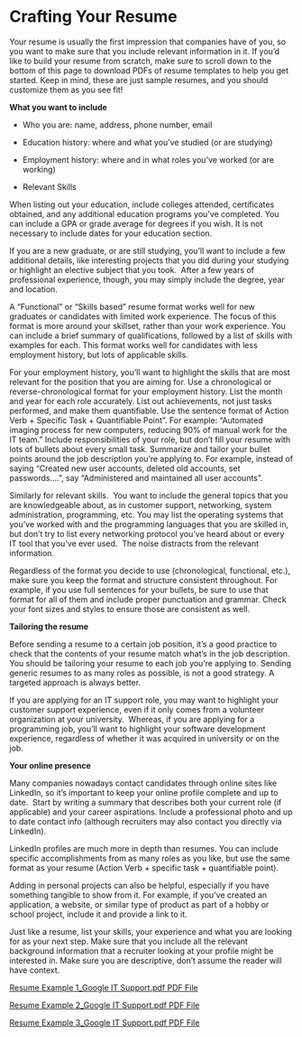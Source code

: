 # Crafting Your Resume

Your resume is usually the first impression that companies have of you, so you want to make sure that you include relevant information in it. If you’d like to build your resume from scratch, make sure to scroll down to the bottom of this page to download PDFs of resume templates to help you get started. Keep in mind, these are just sample resumes, and you should customize them as you see fit!

**What you want to include**

- Who you are: name, address, phone number, email
    
- Education history: where and what you’ve studied (or are studying)
    
- Employment history: where and in what roles you’ve worked (or are working)
    
- Relevant Skills
    

When listing out your education, include colleges attended, certificates obtained, and any additional education programs you’ve completed. You can include a GPA or grade average for degrees if you wish. It is not necessary to include dates for your education section.

If you are a new graduate, or are still studying, you’ll want to include a few additional details, like interesting projects that you did during your studying or highlight an elective subject that you took.  After a few years of professional experience, though, you may simply include the degree, year and location.

A “Functional” or “Skills based” resume format works well for new graduates or candidates with limited work experience. The focus of this format is more around your skillset, rather than your work experience. You can include a brief summary of qualifications, followed by a list of skills with examples for each. This format works well for candidates with less employment history, but lots of applicable skills.

For your employment history, you’ll want to highlight the skills that are most relevant for the position that you are aiming for. Use a chronological or reverse-chronological format for your employment history. List the month and year for each role accurately. List out achievements, not just tasks performed, and make them quantifiable. Use the sentence format of Action Verb + Specific Task + Quantifiable Point”. For example: “Automated imaging process for new computers, reducing 90% of manual work for the IT team.” Include responsibilities of your role, but don’t fill your resume with lots of bullets about every small task. Summarize and tailor your bullet points around the job description you’re applying to. For example, instead of saying “Created new user accounts, deleted old accounts, set passwords….”, say “Administered and maintained all user accounts”. 

Similarly for relevant skills.  You want to include the general topics that you are knowledgeable about, as in customer support, networking, system administration, programming, etc. You may list the operating systems that you’ve worked with and the programming languages that you are skilled in, but don’t try to list every networking protocol you’ve heard about or every IT tool that you’ve ever used.  The noise distracts from the relevant information.

Regardless of the format you decide to use (chronological, functional, etc.), make sure you keep the format and structure consistent throughout. For example, if you use full sentences for your bullets, be sure to use that format for all of them and include proper punctuation and grammar. Check your font sizes and styles to ensure those are consistent as well.  

**Tailoring the resume**

Before sending a resume to a certain job position, it’s a good practice to check that the contents of your resume match what’s in the job description. You should be tailoring your resume to each job you’re applying to. Sending generic resumes to as many roles as possible, is not a good strategy. A targeted approach is always better.

If you are applying for an IT support role, you may want to highlight your customer support experience, even if it only comes from a volunteer organization at your university.  Whereas, if you are applying for a programming job, you’ll want to highlight your software development experience, regardless of whether it was acquired in university or on the job.

**Your online presence**

Many companies nowadays contact candidates through online sites like LinkedIn, so it’s important to keep your online profile complete and up to date.  Start by writing a summary that describes both your current role (if applicable) and your career aspirations. Include a professional photo and up to date contact info (although recruiters may also contact you directly via LinkedIn).

LinkedIn profiles are much more in depth than resumes. You can include specific accomplishments from as many roles as you like, but use the same format as your resume (Action Verb + specific task + quantifiable point). 

Adding in personal projects can also be helpful, especially if you have something tangible to show from it. For example, if you’ve created an application, a website, or similar type of product as part of a hobby or school project, include it and provide a link to it.

Just like a resume, list your skills, your experience and what you are looking for as your next step. Make sure that you include all the relevant background information that a recruiter looking at your profile might be interested in. Make sure you are descriptive, don’t assume the reader will have context.

[Resume Example 1_Google IT Support.pdf PDF File](https://d3c33hcgiwev3.cloudfront.net/Wq_49IADQrKv-PSAAyKySg_5b6029aa3cd94c36b6be61f775f78477_Resume-Example-1_Google-IT-Support.pdf?Expires=1716595200&Signature=DQ2443wI73DFFsWL4aQunMkYWuvWtorHJ9DH2saMkdJQt84tNVu9XWesxSMmyTDtJZCsteejPYvIsmbPK4H9Id6bHxlLlznztANH0cmzOnbShQna0DXmVZyuMPc-H~toVE8Sxs9b0VuMqh3yBrTfPLzkugi4zo5rKsEHrZ7GO3c_&Key-Pair-Id=APKAJLTNE6QMUY6HBC5A)

[Resume Example 2_Google IT Support.pdf PDF File](https://d3c33hcgiwev3.cloudfront.net/QkoWidoNQ2aKFonaDcNmyA_834dd92a40464a87a5c52c14a0944334_Resume-Example-2_Google-IT-Support.pdf?Expires=1716595200&Signature=T9d4~W9~GNZtxY0zEpX-6CNQJwuBt8d42o~bjeanONcRVJKVojrlxSpH1Si~9HdlgpP-MCQDheCC6g8LjjJIlbo2cyGb6sx7E8LcHUbsKxnqaMOAjjdCRbtyWsFc0eCH4LD3lldbzbSdBzbTmkxMRWuBsHqr66-PVb7lJsSeQLY_&Key-Pair-Id=APKAJLTNE6QMUY6HBC5A)

[Resume Example 3_Google IT Support.pdf PDF File](https://d3c33hcgiwev3.cloudfront.net/i1TzQIl3SuaU80CJd9rmqQ_6a076e336e39414ab9f8720ab0c78d49_Resume-Example-3_Google-IT-Support-1-.pdf?Expires=1716595200&Signature=VDYCwljbcYMcvbscCIgcql9j5XHSmHo9i6vrjH1CSgtdw5u9WhhjJTjBmpqO65HuDrMLNbx972SyxSh8eI3mnZjClTUxaq53GftqU523VrxPqiLRM2M84axuiaShPw7L-FLN2vW8rEMAnM2qamxGvbBmx8Dv0IwWpEB9ZCSvk3s_&Key-Pair-Id=APKAJLTNE6QMUY6HBC5A)